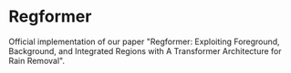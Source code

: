 # Regformer
Official implementation of our paper "Regformer: Exploiting Foreground, Background, and Integrated Regions with A Transformer Architecture for Rain Removal".
